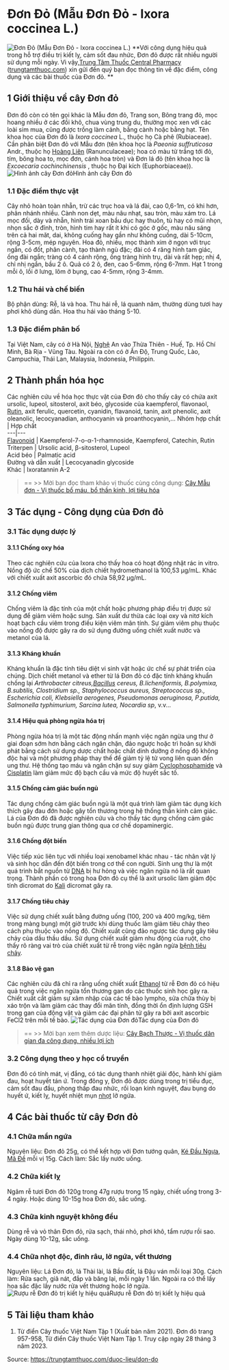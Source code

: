 # Đơn Đỏ (Mẫu Đơn Đỏ - Ixora coccinea L.)

![Đơn Đỏ \(Mẫu Đơn Đỏ - Ixora coccinea L.\)](https://trungtamthuoc.com/images/others/don-do-1-1785.jpg)
**Với công dụng hiệu quả trong hỗ trợ điều trị kiết lỵ, cảm sốt đau nhức, Đơn đỏ được rất nhiều người sử dụng mỗi ngày. Vì vậy,[Trung Tâm Thuốc Central Pharmacy](https://trungtamthuoc.com/ "Trung Tâm Thuốc Central Pharmacy") ([trungtamthuoc.com](https://trungtamthuoc.com/ "trungtamthuoc.com")) xin gửi đến quý bạn đọc thông tin về đặc điểm, công dụng và các bài thuốc của Đơn đỏ. **
##  1 Giới thiệu về cây Đơn đỏ
Đơn đỏ còn có tên gọi khác là Mẫu đơn đỏ, Trang son, Bông trang đỏ, mọc hoang nhiều ở các đồi khô, chua vùng trung du, thường mọc xen với các loài sim mua, cũng được trồng làm cảnh, bằng cành hoặc bằng hạt.
Tên khoa học của Đơn đỏ là _Ixora coccinea_ L., thuộc họ Cà phê (Rubiaceae). Cần phân biệt Đơn đỏ với Mẫu đơn (tên khoa học là _Paeonia suffruticosa_ Andr., thuộc họ [Hoàng Liên](https://trungtamthuoc.com/hoat-chat/hoang-lien "Hoàng Liên") (Ranunculaceae); hoa có màu từ trắng tới đỏ, tím, bông hoa to, mọc đơn, cánh hoa tròn) và Đơn lá đỏ (tên khoa học là _Excoecaria cochinchinensis_ , thuộc họ Đại kích (Euphorbiaceae)).
![Hình ảnh cây Đơn đỏ](https://trungtamthuoc.com/images/item/don-do-2.jpg)Hình ảnh cây Đơn đỏ
### 1.1 Đặc điểm thực vật
Cây nhỏ hoàn toàn nhẵn, trừ các trục hoa và lá đài, cao 0,6-1m, có khi hơn, phân nhánh nhiều. Cành non dẹt, màu nâu nhạt, sau tròn, màu xám tro. Lá mọc đối, dày và nhẵn, hình trái xoan bầu dục hay thuôn, tù hay có mũi nhọn, nhọn sắc ở đỉnh, tròn, hình tim hay rất ít khi có góc ở gốc, màu nâu sáng trên cả hai măt, dai, không cuống hay gần như không cuống, dài 5-10cm, rộng 3-5cm, mép nguyên.
Hoa đỏ, nhiều, mọc thành xim ở ngọn với trục ngắn, có đốt, phân cành, tạo thành ngù đặc; đài có 4 răng hình tam giác, ống đài ngắn; tràng có 4 cánh rộng, ống tràng hình trụ, dài và rất hẹp; nhị 4, chỉ nhị ngắn, bầu 2 ô. Quả có 2 ô, đen, cao 5-6mm, rộng 6-7mm. Hạt 1 trong mỗi ô, lồi ở lưng, lõm ở bụng, cao 4-5mm, rộng 3-4mm.
### 1.2 Thu hái và chế biến
Bộ phận dùng: Rễ, lá và hoa.
Thu hái rễ, lá quanh năm, thường dùng tươi hay phơi khô dùng dần. Hoa thu hái vào tháng 5-10. 
### 1.3 Đặc điểm phân bố
Tại Việt Nam, cây có ở Hà Nội, [Nghệ](https://trungtamthuoc.com/hoat-chat/nghe "Nghệ") An vào Thừa Thiên - Huế, Tp. Hồ Chí Minh, Bà Rịa - Vũng Tàu. Ngoài ra còn có ở Ấn Độ, Trung Quốc, Lào, Campuchia, Thái Lan, Malaysia, Indonesia, Philippin.
##  2 Thành phần hóa học
Các nghiên cứu về hóa học thực vật của Đơn đỏ cho thấy cây có chứa axit ursolic, lupeol, sitosterol, axit béo, glycoside của kaempferol, flavonaol, [Rutin](https://trungtamthuoc.com/hoat-chat/rutin "Rutin"), axit ferulic, quercetin, cyanidin, flavanoid, tanin, axit phenolic, axit oleanolic, lecocyanadian, anthocyanin và proanthocyanin,...
Nhóm hợp chất | Hợp chất  
---|---  
[Flavonoid](https://trungtamthuoc.com/hoat-chat/flavonoid "Flavonoid") | Kaempferol-7-o-α-1-rhamnoside, Kaempferol, Catechin, Rutin  
Triterpen | Ursolic acid, β-sitosterol, Lupeol   
Acid béo | Palmatic acid  
Đường và dẫn xuất | Lecocyanadin glycoside  
Khác | Ixoratannin A-2  
> == >> Mời bạn đọc tham khảo vị thuốc cùng công dụng: [Cây Mẫu đơn - Vị thuốc bổ máu, bổ thần kinh, lợi tiêu hóa](https://trungtamthuoc.com/duoc-lieu/mau-don-1)
##  3 Tác dụng - Công dụng của Đơn đỏ
### 3.1 Tác dụng dược lý
#### 3.1.1 Chống oxy hóa
Theo các nghiên cứu của Ixora cho thấy hoa có hoạt động nhặt rác in vitro. Nồng độ ức chế 50% của dịch chiết hydromethanol là 100,53 µg/mL. Khác với chiết xuất axit ascorbic đó chứa 58,92 µg/mL.
#### 3.1.2 Chống viêm
Chống viêm là đặc tính của một chất hoặc phương pháp điều trị được sử dụng để giảm viêm hoặc sưng. Sản xuất dư thừa các loại oxy và nitơ kích hoạt bạch cầu viêm trong điều kiện viêm mãn tính. Sự giảm viêm phụ thuộc vào nồng độ được gây ra do sử dụng đường uống chiết xuất nước và metanol của lá.
#### 3.1.3 Kháng khuẩn
Kháng khuẩn là đặc tính tiêu diệt vi sinh vật hoặc ức chế sự phát triển của chúng. Dịch chiết metanol và ether từ lá Đơn đỏ có đặc tính kháng khuẩn chống lại _Arthrobacter citreus,[Bacillus](https://trungtamthuoc.com/hoat-chat/bacillus "Bacillus") cereus, B.licheniformis, B.polymixa, B.subtilis, Clostridium sp., Staphylococcus aureus, Streptococcus sp., Escherichia coli, Klebsiella aerogenes, Pseudomonas aeruginosa, P.putida, Salmonella typhimurium, Sarcina lutea, Nocardia sp_, v.v...
#### 3.1.4 Hiệu quả phòng ngừa hóa trị
Phòng ngừa hóa trị là một tác động nhấn mạnh việc ngăn ngừa ung thư ở giai đoạn sớm hơn bằng cách ngăn chặn, đảo ngược hoặc trì hoãn sự khởi phát bằng cách sử dụng dược chất hoặc chất dinh dưỡng ở nồng độ không độc hại và một phương pháp thay thế để giảm tỷ lệ tử vong liên quan đến ung thư. Hệ thống tạo máu và ngăn chặn sự suy giảm [Cyclophosphamide](https://trungtamthuoc.com/bai-viet/qui-trinh-truyen-cyclophosphamid-endoxan "Cyclophosphamide") và [Cisplatin](https://trungtamthuoc.com/hoat-chat/cisplatin "Cisplatin") làm giảm mức độ bạch cầu và mức độ huyết sắc tố.
#### 3.1.5 Chống cảm giác buồn ngủ
Tác dụng chống cảm giác buồn ngủ là một quá trình làm giảm tác dụng kích thích gây đau đớn hoặc gây tổn thương trong hệ thống thần kinh cảm giác. Lá của Đơn đỏ đã được nghiên cứu và cho thấy tác dụng chống cảm giác buồn ngủ được trung gian thông qua cơ chế dopaminergic.
#### 3.1.6 Chống đột biến
Việc tiếp xúc liên tục với nhiều loại xenobamel khác nhau - tác nhân vật lý và sinh học dẫn đến đột biến trong cơ thể con người. Sinh ung thư là một quá trình bắt nguồn từ [DNA](https://trungtamthuoc.com/hoat-chat/dna "DNA") bị hư hỏng và việc ngăn ngừa nó là rất quan trọng. Thành phần có trong hoa Đơn đỏ cụ thể là axit ursolic làm giảm độc tính dicromat do [Kali](https://trungtamthuoc.com/hoat-chat/kali "Kali") dicromat gây ra.
#### 3.1.7 Chống tiêu chảy
Việc sử dụng chiết xuất bằng đường uống (100, 200 và 400 mg/kg, tiêm trong màng bụng) một giờ trước khi dùng thuốc làm giảm tiêu chảy theo cách phụ thuộc vào nồng độ. Chiết xuất cũng đảo ngược tác dụng gây tiêu chảy của dầu thầu dầu. Sử dụng chiết xuất giảm nhu động của ruột, cho thấy rõ ràng vai trò của chiết xuất từ rễ trong việc ngăn ngừa [bệnh tiêu chảy](https://trungtamthuoc.com/bai-viet/co-che-trieu-chung-nguyen-nhan-cua-benh-tieu-chay "bệnh tiêu chảy").
#### 3.1.8 Bảo vệ gan
Các nghiên cứu đã chỉ ra rằng uống chiết xuất [Ethanol](https://trungtamthuoc.com/hoat-chat/ethanol "Ethanol") từ rễ Đơn đỏ có hiệu quả trong việc ngăn ngừa tổn thương gan do các thuốc sinh học gây ra. Chiết xuất cắt giảm sự xâm nhập của các tế bào lympho, sửa chữa thùy bị xáo trộn và làm giảm các thay đổi mãn tính, đồng thời ổn định lượng GSH trong gan của động vật và giảm các đại phân tử gây ra bởi axit ascorbic FeCl2 trên mỗi tế bào.
![Tác dụng của Đơn đỏ](https://trungtamthuoc.com/images/item/don-do-3.jpg)Tác dụng của Đơn đỏ
> == >> Mời bạn xem thêm dược liệu: [Cây Bạch Thược - Vị thuốc dân gian đa công dụng, nhiều lợi ích](https://trungtamthuoc.com/duoc-lieu/bach-thuoc)
### 3.2 Công dụng theo y học cổ truyền
Đơn đỏ có tính mát, vị đắng, có tác dụng thanh nhiệt giải độc, hành khí giảm đau, hoạt huyết tán ứ.
Trong đông y, Đơn đỏ được dùng trong trị tiểu đục, cảm sốt đau đầu, phong thấp đau nhức, rối loạn kinh nguyệt, đau bụng do huyết ứ, kiết lỵ, huyết nhiệt mụn [nhọt](https://trungtamthuoc.com/bai-viet/nhot "nhọt") lở ngứa.
##  4 Các bài thuốc từ cây Đơn đỏ
### 4.1 Chữa mẩn ngứa
Nguyên liệu: Đơn đỏ 25g, có thể kết hợp với Đơn tướng quân, [Ké Đầu Ngựa](https://trungtamthuoc.com/hoat-chat/ke-dau-ngua "Ké Đầu Ngựa"), [Mã Đề](https://trungtamthuoc.com/hoat-chat/ma-de "Mã Đề") mỗi vị 15g.
Cách làm: Sắc lấy nước uống.
### 4.2 Chữa kiết lỵ
Ngâm rễ tươi Đơn đỏ 120g trong 47g rượu trong 15 ngày, chiết uống trong 3-4 ngày. Hoặc dùng 10-15g hoa Đơn đỏ, sắc uống.
### 4.3 Chữa kinh nguyệt không đều
Dùng rễ và vỏ thân Đơn đỏ, rửa sạch, thái nhỏ, phơi khô, tẩm rượu rồi sao. Ngày dùng 10-12g, sắc uống.
### 4.4 Chữa nhọt độc, đinh râu, lở ngứa, vết thương
Nguyên liệu: Lá Đơn đỏ, lá Thài lài, lá Bầu đất, lá Đậu ván mỗi loại 30g.
Cách làm: Rửa sạch, giã nát, đắp và băng lại, mỗi ngày 1 lần. Ngoài ra có thể lấy hoa sắc đặc lấy nước rửa vết thương hoặc lở ngứa.
![Rượu rễ Đơn đỏ trị kiết lỵ hiệu quả](https://trungtamthuoc.com/images/item/don-do-4.jpg)Rượu rễ Đơn đỏ trị kiết lỵ hiệu quả
##  5 Tài liệu tham khảo
1. Từ điển Cây thuốc Việt Nam Tập 1 (Xuất bản năm 2021). Đơn đỏ trang 957-958, Từ điển Cây thuốc Việt Nam Tập 1. Truy cập ngày 28 tháng 3 năm 2023.


Source: https://trungtamthuoc.com/duoc-lieu/don-do